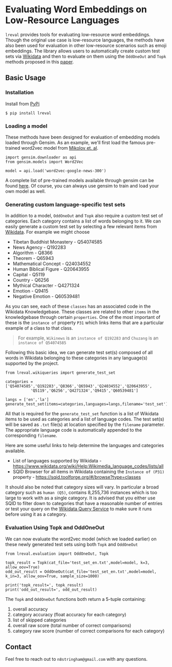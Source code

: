 # Evaluating Word Embeddings on Low-Resource Languages
`lreval` provides tools for evaluating low-resource word embeddings. Though the original use case is low-resource languages, the methods have also been used for evaluation in other low-resource scenarios such as emoji embeddings. The library allows users to automatically create custom test sets via [Wikidata](https://www.wikidata.org/wiki/Wikidata:Main_Page) and then to evaluate on them using the `OddOneOut` and `Topk` methods proposed in this [paper]().

## Basic Usage

### Installation

Install from [PyPi](https://pypi.org/)
    
    $ pip install lreval

### Loading a model 
These methods have been designed for evaluation of embedding models loaded through Gensim.
As an example, we'll first load the famous pre-trained word2vec model from [Mikolov et. al](https://research.google/pubs/pub41224/).

    import gensim.downloader as api
    from gensim.models import Word2Vec

    model = api.load('word2vec-google-news-300')

A complete list of pre-trained models available through gensim can be found [here](https://github.com/RaRe-Technologies/gensim-data). Of course, you can always use gensim to train and load your own model as well.

### Generating custom language-specific test sets
In addition to a model, `OddOneOut` and `Topk` also require a custom test set of categories. Each category contains a list of words belonging to it.
We can easily generate a custom test set by selecting a few relevant items from [Wikidata](https://www.wikidata.org/wiki/Wikidata:Main_Page).
For example we might choose

* Tibetan Buddhist Monastery - Q54074585
* News Agency - Q192283
* Algorithm - Q8366
* Theorem - Q65943
* Mathematical Concept - Q24034552
* Human Biblical Figure - Q20643955
* Capital - Q5119
* Country - Q6256
* Mythical Character - Q4271324
* Emotion - Q9415
* Negative Emotion - Q60539481

As you can see, each of these `classes` has an associated code in the Wikidata Knowledgebase. These classes are related to other `items` in the knowledgebase through certain `properties`. One of the most important of these is the `instance of` property `P31` which links items that are a particular example of a class to that class.

> For example, `Wikinews` is an `instance of Q192283` and `Chuzang` is an `instance of Q54074585` 

Following this basic idea, we can generate test set(s) composed of all words in Wikidata belonging to these categories in any language(s) supported by the project.

    from lreval.wikiqueries import generate_test_set

    categories = ['Q54074585','Q192283','Q8366','Q65943','Q24034552','Q20643955',
               'Q5119','Q6256','Q4271324','Q9415','Q60539481']

    langs = ['en','la']
    generate_test_set(items=categories,languages=langs,filename='test_set')

All that is required for the `generate_test_set` function is a list of Wikidata items to be used as categories and a list of language codes. The test set(s) will be saved as `.txt` file(s) at location specified by the `filename` parameter. The appropriate language code is automatically appended to the corresponding `filename`.

Here are some useful links to help determine the languages and categories available.
* List of languages supported by Wikidata - https://www.wikidata.org/wiki/Help:Wikimedia_language_codes/lists/all
* SQID Browser for all items in Wikidata containing the `Instance of (P31)` property - https://sqid.toolforge.org/#/browse?type=classes

It should also be noted that category sizes will vary. In particular a broad category such as `human (Q5)`, contains 8,255,736 instances which is too large to work with as a single category. It is advised that you either use SQID to filter down to categories that have a reasonable number of entries or test your query on the [Wikidata Query Service](https://query.wikidata.org/) to make sure it runs before using it as a category.

### Evaluation Using Topk and OddOneOut
We can now evaluate the word2vec model (which we loaded earlier) on these newly generated test sets using both `Topk` and `OddOneOut`
    
    from lreval.evaluation import OddOneOut, Topk

    topk_result = Topk(cat_file='test_set_en.txt',model=model, k=3, allow_oov=True)
    odd_out_result = OddOneOut(cat_file='test_set_en.txt',model=model, k_in=3, allow_oov=True, sample_size=1000)
    
    print('topk_result=', topk_result)
    print('odd_out_result=', odd_out_result)
    

The `Topk` and `OddOneOut` functions both return a 5-tuple containing:
1. overall accuracy
2. category accuracy (float accuracy for each category)
3. list of skipped categories
4. overall raw score (total number of correct comparisons)
5. category raw score (number of correct comparisons for each category)

## Contact
Feel free to reach out to `n8stringham@gmail.com` with any questions.
